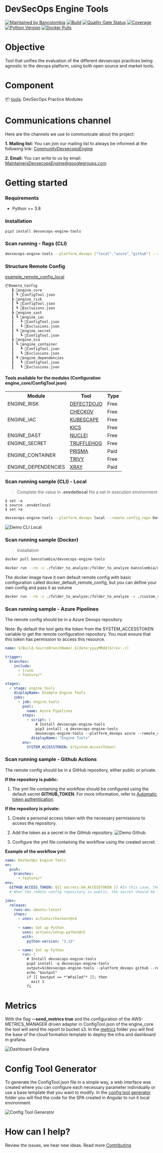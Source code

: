 # DevSecOps Engine Tools

[![Maintained by Bancolombia](https://img.shields.io/badge/maintained_by-Bancolombia-yellow)](#)
[![Build](https://github.com/bancolombia/devsecops-engine-tools/actions/workflows/build.yml/badge.svg)](https://github.com/bancolombia/devsecops-engine-tools/actions/workflows/build.yml)
[![Quality Gate Status](https://sonarcloud.io/api/project_badges/measure?project=bancolombia_devsecops-engine-tools&metric=alert_status)](https://sonarcloud.io/summary/new_code?id=bancolombia_devsecops-engine-tools)
[![Coverage](https://sonarcloud.io/api/project_badges/measure?project=bancolombia_devsecops-engine-tools&metric=coverage)](https://sonarcloud.io/summary/new_code?id=bancolombia_devsecops-engine-tools)
[![Python Version](https://img.shields.io/badge/python%20-%203.8%20%7C%203.9%20%7C%203.10%20%7C%203.11%20%7C%203.12%20-blue)](#)
[![Docker Pulls](https://img.shields.io/docker/pulls/bancolombia/devsecops-engine-tools
)](https://hub.docker.com/r/bancolombia/devsecops-engine-tools)

# Objective

Tool that unifies the evaluation of the different devsecops practices being agnostic to the devops platform, using both open source and market tools.

# Component

📦 [tools](https://github.com/bancolombia/devsecops-engine-tools/tree/trunk/tools): DevSecOps Practice Modules

# Communications channel

Here are the channels we use to communicate about the project:

**1. Mailing list:** You can join our mailing list to always be informed at the following link: [CommunityDevsecopsEngine](https://groups.google.com/g/CommunityDevsecopsEngine)

**2. Email:** You can write to us by email:  MaintainersDevsecopsEngine@googlegroups.com

# Getting started

### Requirements

- Python >= 3.8

### Installation

```bash
pip3 install devsecops-engine-tools
```

### Scan running - flags (CLI)

```bash
devsecops-engine-tools --platform_devops ["local","azure","github"] --remote_config_repo ["remote_config_repo"] --tool ["engine_iac", "engine_dast", "engine_secret", "engine_dependencies", "engine_container", "engine_risk"] --folder_path ["Folder path scan engine_iac"] --platform ["k8s","cloudformation","docker", "openapi"] --use_secrets_manager ["false", "true"] --use_vulnerability_management ["false", "true"] --send_metrics ["false", "true"] --token_cmdb ["token_cmdb"] --token_vulnerability_management ["token_vulnerability_management"] --token_engine_container ["token_engine_container"] --token_engine_dependencies ["token_engine_dependencies"] --token_external_checks ["token_external_checks"] --xray_mode ["scan", "audit"] --image_to_scan ["image_to_scan"]
```

### Structure Remote Config
[example_remote_config_local](https://github.com/bancolombia/devsecops-engine-tools/blob/trunk/example_remote_config_local/)
```bash
📦Remote_Config
   ┣ 📂engine_core
   ┃ ┗ 📜ConfigTool.json
   ┣ 📂engine_risk
   ┃ ┗ 📜ConfigTool.json
   ┃ ┗ 📜Exclusions.json
   ┣ 📂engine_sast
   ┃ ┗ 📂engine_iac
   ┃   ┗ 📜ConfigTool.json
   ┃   ┗ 📜Exclusions.json
   ┃ ┗ 📂engine_secret
   ┃   ┗ 📜ConfigTool.json
   ┣ 📂engine_sca
   ┃ ┗ 📂engine_container
   ┃   ┗ 📜ConfigTool.json
   ┃   ┗ 📜Exclusions.json
   ┃ ┗ 📂engine_dependencies
   ┃   ┗ 📜ConfigTool.json
   ┃   ┗ 📜Exclusions.json
```

#### Tools available for the modules (Configuration engine_core/ConfigTool.json)


<table>
  <tr>
    <th>Module</th>
    <th>Tool</th>
    <th>Type</th>
  </tr>
    <tr>
    <td>ENGINE_RISK</td>
    <td><a href="https://www.defectdojo.org/">DEFECTDOJO</a></td>
    <td>Free</td>
  </tr>
  <tr>
    <td rowspan="3">ENGINE_IAC</td>
    <td><a href="https://www.checkov.io/">CHECKOV</a></td>
    <td>Free</td>
  </tr>
  <tr>
    <td><a href="https://kubescape.io/">KUBESCAPE</a></td>
    <td>Free</td>
  </tr>
  <tr>
    <td><a href="https://www.kics.io/">KICS</a></td>
    <td>Free</td>
  </tr>
   <tr>
    <td>ENGINE_DAST</td>
    <td><a href="https://projectdiscovery.io/nuclei">NUCLEI</a></td>
    <td>Free</td>
  </tr>
  <tr>
    <td>ENGINE_SECRET</td>
    <td><a href="https://trufflesecurity.com/trufflehog">TRUFFLEHOG</a></td>
    <td>Free</td>
  </tr>
  <tr>
    <td rowspan="2">ENGINE_CONTAINER</td>
    <td><a href="https://www.paloaltonetworks.com/prisma/cloud">PRISMA</a></td>
    <td>Paid</td>
  </tr>
  <tr>
    <td><a href="https://trivy.dev/">TRIVY</a></td>
    <td>Free</td>
  </tr>
  <tr>
    <td>ENGINE_DEPENDENCIES</td>
    <td><a href="https://jfrog.com/help/r/get-started-with-the-jfrog-platform/jfrog-xray">XRAY</a></td>
    <td>Paid</td>
  </tr>
</table>

### Scan running sample (CLI) - Local

> Complete the value in **.envdetlocal** file a set in execution environment
```
$ set -a
$ source .envdetlocal
$ set +a
```


```bash
devsecops-engine-tools --platform_devops local --remote_config_repo DevSecOps_Remote_Config --tool engine_iac

```

![Demo CLI Local](docs/demo_session.svg)

### Scan running sample (Docker)

> Installation

```bash
docker pull bancolombia/devsecops-engine-tools
```
```bash
docker run --rm -v ./folder_to_analyze:/folder_to_analyze bancolombia/devsecops-engine-tools:latest devsecops-engine-tools --platform_devops local --remote_config_repo docker_default_remote_config --tool engine_iac --folder_path /folder_to_analyze
```

The docker image have it own default remote config with basic configuration called docker_default_remote_config, but you can define your own config and pass it as volume

```bash
docker run --rm -v ./folder_to_analyze:/folder_to_analyze -v ./custom_remote_config:/custom_remote_config bancolombia/devsecops-engine-tools:latest devsecops-engine-tools --platform_devops local --remote_config_repo custom_remote_config --tool engine_iac --folder_path /folder_to_analyze
```


### Scan running sample - Azure Pipelines

The remote config should be in a Azure Devops repository.

Note: By default the tool gets the token from the SYSTEM_ACCESSTOKEN variable to get the remote configuration repository. You must ensure that this token has permission to access this resource.

```yaml
name: $(Build.SourceBranchName).$(date:yyyyMMdd)$(rev:.r)

trigger:
  branches:
    include:
      - trunk
      - feature/*

stages:
  - stage: engine_tools
    displayName: Example Engine Tools
    jobs:
      - job: engine_tools
        pool:
          name: Azure Pipelines
        steps:
          - script: |
              # Install devsecops-engine-tools
              pip3 install -q devsecops-engine-tools
              devsecops-engine-tools --platform_devops azure --remote_config_repo remote_config --tool engine_iac
            displayName: "Engine Tools"
        env:
          SYSTEM_ACCESSTOKEN: $(System.AccessToken)

```

### Scan running sample - Github Actions

The remote config should be in a GitHub repository, either public or private.

**If the repository is public:** 

1. The yml file containing the workflow should be configured using the default secret **GITHUB_TOKEN**. 
For more information, refer to [Automatic token authentication](https://docs.github.com/en/actions/security-guides/automatic-token-authentication).

**If the repository is private:** 

1. Create a personal access token with the necessary permissions to access the repository.
2. Add the token as a secret in the GitHub repository.
    ![Demo Github](docs/secret_token.png)

3. Configure the yml file containing the workflow using the created secret.

**Example of the workflow yml:**

```yaml
name: DevSecOps Engine Tools
on:
  push:
    branches:
      - feature/*
env:
  GITHUB_ACCESS_TOKEN: ${{ secrets.GH_ACCESSTOKEN }} #In this case, the remote config repository is private
  # When the remote config repository is public, the secret should be like this: ${{ secrets.GITHUB_TOKEN }}

jobs:
  release:
    runs-on: ubuntu-latest
    steps:
      - uses: actions/checkout@v4
        
      - name: Set up Python
        uses: actions/setup-python@v5
        with:
          python-version: "3.12"

      - name: Set up Python
        run: |
          # Install devsecops-engine-tools
          pip3 install -q devsecops-engine-tools
          output=$(devsecops-engine-tools --platform_devops github --remote_config_repo remote_config --tool engine_iac)
          echo "$output"
          if [[ $output == *"✘Failed"* ]]; then
            exit 1
          fi
```

# Metrics

With the flag **--send_metrics true** and the configuration of the AWS-METRICS_MANAGER driven adapter in ConfigTool.json of the engine_core the tool will send the report to bucket s3. In the [metrics](https://github.com/bancolombia/devsecops-engine-tools/blob/trunk/metrics/) folder you will find the base of the cloud formation template to deploy the infra and dashboard in grafana.

![Dashboard Grafana](docs/metrics.png)

# Config Tool Generator

To generate the ConfigTool.json file in a simple way, a web interface was created where you can configure each necessary parameter individually or use a base template that you want to modify. In the [config tool generator](https://github.com/bancolombia/devsecops-engine-tools/tree/trunk/remote_config_generator/config-tool-generator) folder you will find the code for the SPA created in Angular to run it local environment.

![Config Tool Generator](docs/config_tool_generator.gif)

# How can I help?

Review the issues, we hear new ideas. Read more [Contributing](https://github.com/bancolombia/devsecops-engine-tools/blob/trunk/docs/CONTRIBUTING.md)